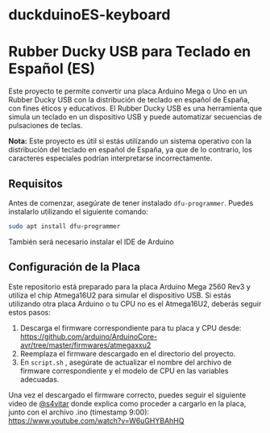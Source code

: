 # duckduinoES-keyboard
# Rubber Ducky USB para Teclado en Español (ES)

Este proyecto te permite convertir una placa Arduino Mega o Uno en un Rubber Ducky USB con la distribución de teclado en español de España, con fines éticos y educativos. El Rubber Ducky USB es una herramienta que simula un teclado en un dispositivo USB y puede automatizar secuencias de pulsaciones de teclas.

**Nota:** Este proyecto es útil si estás utilizando un sistema operativo con la distribución del teclado en español de España, ya que de lo contrario, los caracteres especiales podrían interpretarse incorrectamente.

## Requisitos

Antes de comenzar, asegúrate de tener instalado `dfu-programmer`. Puedes instalarlo utilizando el siguiente comando:

```bash
sudo apt install dfu-programmer
```
También será necesario instalar el IDE de Arduino

## Configuración de la Placa

Este repositorio está preparado para la placa Arduino Mega 2560 Rev3 y utiliza el chip Atmega16U2 para simular el dispositivo USB. Si estás utilizando otra placa Arduino o tu CPU no es el Atmega16U2, deberás seguir estos pasos:
1. Descarga el firmware correspondiente para tu placa y CPU desde: https://github.com/arduino/ArduinoCore-avr/tree/master/firmwares/atmegaxxu2
2. Reemplaza el firmware descargado en el directorio del proyecto.
3. En `script.sh` , asegúrate de actualizar el nombre del archivo de firmware correspondiente y el modelo de CPU en las variables adecuadas.

Una vez el descargado el firmware correcto, puedes seguir el siguiente video de [@s4vitar](https://github.com/s4vitar) donde explica como proceder a cargarlo en la placa, junto con el archivo .ino (timestamp 9:00): https://www.youtube.com/watch?v=W6uGHYBAhHQ 
